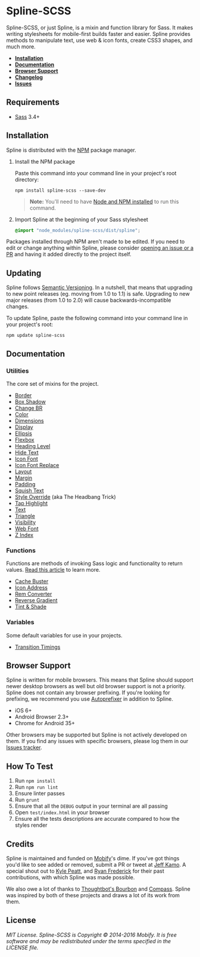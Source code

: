 # Spline-SCSS

Spline-SCSS, or just Spline, is a mixin and function library for Sass. It makes writing stylesheets for mobile-first builds faster and easier. Spline provides methods to manipulate text, use web & icon fonts, create CSS3 shapes, and much more.

- [**Installation**](#installation)
- [**Documentation**](#documentation)
- [**Browser Support**](#browser-support)
- [**Changelog**](http://github.com/mobify/spline/releases)
- [**Issues**](http://github.com/mobify/spline/issues)

## Requirements

- [Sass](http://sass-lang.com/) 3.4+

## Installation

Spline is distributed with the [NPM](https://www.npmjs.com/) package manager.

1. Install the NPM package

    Paste this command into your command line in your project's root directory:

    ```
    npm install spline-scss --save-dev
    ```

    > **Note:** You'll need to have [Node and NPM installed](https://docs.npmjs.com/getting-started/installing-node) to run this command.

2. Import Spline at the beginning of your Sass stylesheet

    ```scss
    @import "node_modules/spline-scss/dist/spline";
    ```

Packages installed through NPM aren't made to be edited. If you need to edit or change anything within Spline, please consider [opening an issue or a PR](http://github.com/mobify/spline/issues) and having it added directly to the project itself.

## Updating

Spline follows [Semantic Versioning](http://www.semver.org). In a nutshell, that means that upgrading to new point releases (eg. moving from 1.0 to 1.1) is safe. Upgrading to new major releases (from 1.0 to 2.0) will cause backwards-incompatible changes.

To update Spline, paste the following command into your command line in your project's root:

```
npm update spline-scss
```

## Documentation

### Utilities

The core set of mixins for the project.

- [Border](dist/utilities/border)
- [Box Shadow](dist/utilities/box-shadow)
- [Change BR](dist/utilities/change-br)
- [Color](dist/utilities/color)
- [Dimensions](dist/utilities/dimensions)
- [Display](dist/utilities/display)
- [Ellipsis](dist/utilities/ellipsis)
- [Flexbox](dist/utilities/flexbox)
- [Heading Level](dist/utilities/heading-level)
- [Hide Text](dist/utilities/hide-text)
- [Icon Font](dist/utilities/icon-font)
- [Icon Font Replace](dist/utilities/icon-font-replace)
- [Layout](dist/utilities/layout)
- [Margin](dist/utilities/margin)
- [Padding](dist/utilities/padding)
- [Squish Text](dist/utilities/squish-text)
- [Style Override](dist/utilities/style-override) (aka The Headbang Trick)
- [Tap Highlight](dist/utilities/tap-highlight)
- [Text](dist/utilities/text)
- [Triangle](dist/utilities/triangle)
- [Visibility](dist/utilities/visibility)
- [Web Font](dist/utilities/web-font)
- [Z Index](dist/utilities/z-index)

### Functions

Functions are methods of invoking Sass logic and functionality to return values. [Read this article](http://thesassway.com/advanced/pure-sass-functions) to learn more.

- [Cache Buster](dist/functions/cache-buster)
- [Icon Address](dist/functions/icon-address)
- [Rem Converter](dist/functions/rem)
- [Reverse Gradient](dist/functions/reverse-gradient)
- [Tint & Shade](dist/function/tint-shade)

### Variables

Some default variables for use in your projects.

- [Transition Timings](dist/variables/transition-timings)

## Browser Support

Spline is written for mobile browsers. This means that Spline should support newer desktop browsers as well but old browser support is not a priority. Spline does not contain any browser prefixing. If you're looking for prefixing, we recommend you use [Autoprefixer](https://github.com/postcss/autoprefixer) in addition to Spline.

- iOS 6+
- Android Browser 2.3+
- Chrome for Android 35+

Other browsers may be supported but Spline is not actively developed on them. If you find any issues with specific browsers, please log them in our [Issues tracker](http://github.com/mobify/spline/issues).

## How To Test

1. Run `npm install`
2. Run `npm run lint`
3. Ensure linter passes
4. Run `grunt`
5. Ensure that all the `DEBUG` output in your terminal are all passing
6. Open `test/index.html` in your browser
7. Ensure all the tests descriptions are accurate compared to how the styles render

## Credits

Spline is maintained and funded on [Mobify](http://www.mobify.com)'s dime. If you've got things you'd like to see added or removed, submit a PR or tweet at [Jeff Kamo](http://www.twitter.com/jeffkamo). A special shout out to [Kyle Peatt](http://twitter.com/kpeatt), and [Ryan Frederick](http://twitter.com/ry5n) for their past contributions, with which Spline was made possible.

We also owe a lot of thanks to [Thoughtbot's Bourbon](http://www.github.com/thoughtbot/Bourbon) and [Compass](http://compass-style.org/). Spline was inspired by both of these projects and draws a lot of its work from them.

## License

*MIT License. Spline-SCSS is Copyright © 2014-2016 Mobify. It is free software and may be redistributed under the terms specified in the LICENSE file.*
